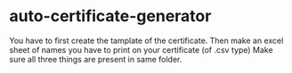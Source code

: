 # auto-certificate-generator
You have to first create the tamplate of the certificate.
Then make an excel sheet of names you have to print on your certificate (of .csv type)
Make sure all three things are present in same folder.

